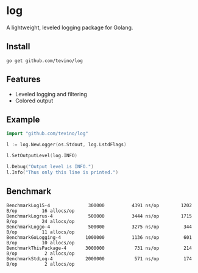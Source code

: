 # log
A lightweight, leveled logging package for Golang.


## Install
`go get github.com/tevino/log`


## Features
- Leveled logging and filtering
- Colored output

## Example

```go
import "github.com/tevino/log"

l := log.NewLogger(os.Stdout, log.LstdFlags)

l.SetOutputLevel(log.INFO)

l.Debug("Output level is INFO.")
l.Info("Thus only this line is printed.")
```


## Benchmark
```
BenchmarkLog15-4              300000          4391 ns/op        1202 B/op         16 allocs/op
BenchmarkLogrus-4             500000          3444 ns/op        1715 B/op         24 allocs/op
BenchmarkLoggo-4              500000          3275 ns/op         344 B/op         11 allocs/op
BenchmarkGoLogging-4         1000000          1136 ns/op         601 B/op         10 allocs/op
BenchmarkThisPackage-4       3000000           731 ns/op         214 B/op          2 allocs/op
BenchmarkStdLog-4            2000000           571 ns/op         174 B/op          2 allocs/op
```
